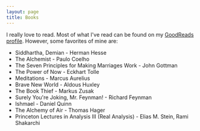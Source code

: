 ```yaml
---
layout: page
title: Books
---
```


I really love to read. Most of what I've read can be found on my [GoodReads profile](https://www.goodreads.com/user/show/69825193-ron-boger). However, some favorites of mine are:

- Siddhartha, Demian - Herman Hesse
- The Alchemist - Paulo Coelho
- The Seven Principles for Making Marriages Work - John Gottman
- The Power of Now - Eckhart Tolle
- Meditations - Marcus Aurelius
- Brave New World - Aldous Huxley
- The Book Thief - Markus Zusak
- Surely You're Joking, Mr. Feynman! - Richard Feynman
- Ishmael - Daniel Quinn
- The Alchemy of Air - Thomas Hager
- Princeton Lectures in Analysis III (Real Analysis) -  Elias M. Stein, Rami Shakarchi